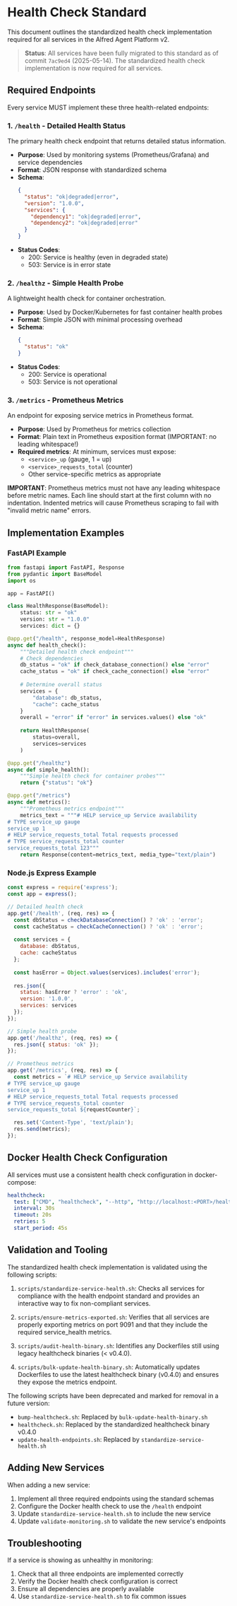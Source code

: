 # Health Check Standard

This document outlines the standardized health check implementation required for all services in the Alfred Agent Platform v2.

> **Status**: All services have been fully migrated to this standard as of commit `7ac9ed4` (2025-05-14). The standardized health check implementation is now required for all services.

## Required Endpoints

Every service MUST implement these three health-related endpoints:

### 1. `/health` - Detailed Health Status

The primary health check endpoint that returns detailed status information.

- **Purpose**: Used by monitoring systems (Prometheus/Grafana) and service dependencies
- **Format**: JSON response with standardized schema
- **Schema**:
  ```json
  {
    "status": "ok|degraded|error",
    "version": "1.0.0",
    "services": {
      "dependency1": "ok|degraded|error",
      "dependency2": "ok|degraded|error"
    }
  }
  ```
- **Status Codes**:
  - 200: Service is healthy (even in degraded state)
  - 503: Service is in error state

### 2. `/healthz` - Simple Health Probe

A lightweight health check for container orchestration.

- **Purpose**: Used by Docker/Kubernetes for fast container health probes
- **Format**: Simple JSON with minimal processing overhead
- **Schema**:
  ```json
  {
    "status": "ok"
  }
  ```
- **Status Codes**:
  - 200: Service is operational
  - 503: Service is not operational

### 3. `/metrics` - Prometheus Metrics

An endpoint for exposing service metrics in Prometheus format.

- **Purpose**: Used by Prometheus for metrics collection
- **Format**: Plain text in Prometheus exposition format (IMPORTANT: no leading whitespace!)
- **Required metrics**: At minimum, services must expose:
  - `<service>_up` (gauge, 1 = up)
  - `<service>_requests_total` (counter)
  - Other service-specific metrics as appropriate

**IMPORTANT**: Prometheus metrics must not have any leading whitespace before metric names. Each line should start at the first column with no indentation. Indented metrics will cause Prometheus scraping to fail with "invalid metric name" errors.

## Implementation Examples

### FastAPI Example

```python
from fastapi import FastAPI, Response
from pydantic import BaseModel
import os

app = FastAPI()

class HealthResponse(BaseModel):
    status: str = "ok"
    version: str = "1.0.0"
    services: dict = {}

@app.get("/health", response_model=HealthResponse)
async def health_check():
    """Detailed health check endpoint"""
    # Check dependencies
    db_status = "ok" if check_database_connection() else "error"
    cache_status = "ok" if check_cache_connection() else "error"
    
    # Determine overall status
    services = {
        "database": db_status,
        "cache": cache_status
    }
    overall = "error" if "error" in services.values() else "ok"
    
    return HealthResponse(
        status=overall,
        services=services
    )

@app.get("/healthz")
async def simple_health():
    """Simple health check for container probes"""
    return {"status": "ok"}

@app.get("/metrics")
async def metrics():
    """Prometheus metrics endpoint"""
    metrics_text = """# HELP service_up Service availability
# TYPE service_up gauge
service_up 1
# HELP service_requests_total Total requests processed
# TYPE service_requests_total counter
service_requests_total 123"""
    return Response(content=metrics_text, media_type="text/plain")
```

### Node.js Express Example

```javascript
const express = require('express');
const app = express();

// Detailed health check
app.get('/health', (req, res) => {
  const dbStatus = checkDatabaseConnection() ? 'ok' : 'error';
  const cacheStatus = checkCacheConnection() ? 'ok' : 'error';
  
  const services = {
    database: dbStatus,
    cache: cacheStatus
  };
  
  const hasError = Object.values(services).includes('error');
  
  res.json({
    status: hasError ? 'error' : 'ok',
    version: '1.0.0',
    services: services
  });
});

// Simple health probe
app.get('/healthz', (req, res) => {
  res.json({ status: 'ok' });
});

// Prometheus metrics
app.get('/metrics', (req, res) => {
  const metrics = `# HELP service_up Service availability
# TYPE service_up gauge
service_up 1
# HELP service_requests_total Total requests processed
# TYPE service_requests_total counter
service_requests_total ${requestCounter}`;

  res.set('Content-Type', 'text/plain');
  res.send(metrics);
});
```

## Docker Health Check Configuration

All services must use a consistent health check configuration in docker-compose:

```yaml
healthcheck:
  test: ["CMD", "healthcheck", "--http", "http://localhost:<PORT>/health"]
  interval: 30s
  timeout: 20s
  retries: 5
  start_period: 45s
```

## Validation and Tooling

The standardized health check implementation is validated using the following scripts:

1. `scripts/standardize-service-health.sh`: Checks all services for compliance with the health endpoint standard and provides an interactive way to fix non-compliant services.

2. `scripts/ensure-metrics-exported.sh`: Verifies that all services are properly exporting metrics on port 9091 and that they include the required service_health metrics.

3. `scripts/audit-health-binary.sh`: Identifies any Dockerfiles still using legacy healthcheck binaries (< v0.4.0).

4. `scripts/bulk-update-health-binary.sh`: Automatically updates Dockerfiles to use the latest healthcheck binary (v0.4.0) and ensures they expose the metrics endpoint.

The following scripts have been deprecated and marked for removal in a future version:

- `bump-healthcheck.sh`: Replaced by `bulk-update-health-binary.sh`
- `healthcheck.sh`: Replaced by the standardized healthcheck binary v0.4.0
- `update-health-endpoints.sh`: Replaced by `standardize-service-health.sh`

## Adding New Services

When adding a new service:

1. Implement all three required endpoints using the standard schemas
2. Configure the Docker health check to use the `/health` endpoint
3. Update `standardize-service-health.sh` to include the new service
4. Update `validate-monitoring.sh` to validate the new service's endpoints

## Troubleshooting

If a service is showing as unhealthy in monitoring:

1. Check that all three endpoints are implemented correctly
2. Verify the Docker health check configuration is correct
3. Ensure all dependencies are properly available
4. Use `standardize-service-health.sh` to fix common issues